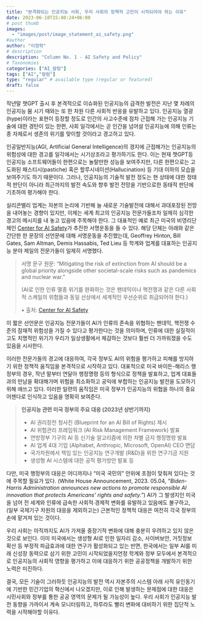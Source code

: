 ```yaml
---
title: "본격화되는 인공지능 사회, 우리 사회의 정책적 고민이 시작되어야 하는 이유"
date: 2023-06-18T15:40:24+06:00
# post thumb
images:
  - "images/post/image_statement_ai_safety.png"
#author
author: "이정혁"
# description
description: "Column No. 1 - AI Safety and Policy"
# Taxonomies
categories: ["AI_칼럼"]
tags: ["AI","칼럼"]
type: "regular" # available type (regular or featured)
draft: false
---
```


작년말 챗GPT 출시 후 본격적으로 이슈화된 인공지능의 급격한 발전은 지난 몇 차례의 인공지능 붐 시기 때와는 또 한 차원 다른 사회적 반응을 유발하고 있다.  인공지능 열광(hype)이라는 표현이 등장할 정도로 인간의 사고수준에 점차 근접해 가는 인공지능 기술에 대한 경탄이 있는 한편, 사회 일각에서는 곧 인간을 넘어설 인공지능에 의해 인류는 종 자체로서 생존의 위기를 맞이할 것이라고 경고하고 있다. 

인공일반지능(AGI, Artificial General Intelligence)의 경지에 근접해가는 인공지능의 위험성에 대한 경고를 일각에서는 시기상조라고 평가하기도 한다. 이는 현재 챗GPT등  인공지능 소프트웨어들이 한편으로는 놀랄만한 성능을 보여주지만, 다른 한편으로는 고도화된 패스티시(pastiche) 혹은 할루시네이션(Hallucination) 등 기대 이하의 모습을 보여주기도 하기 때문이다. 그러나, 인공지능의 기술적 발전 정도는 현 상태에 대한 정태적 판단이 아니라 최근까지의 발전 속도와 향후 발전 전망을 기반으로한 동태적 판단에 기초하여 평가해야 한다. 

실리콘밸리 업계는 자본의 논리에 기반해 늘 새로운 기술발전에 대해서 과대포장된 전망을 내어놓는 경향이 있지만, 이제는 세계 최고의 인공지능 전문가들조차 일제히 심각한 경고의 메시지를 내 놓고 있음에 주목해야 한다. 그 대표적인 예로 최근 미국의 비영리단체인 [Center for AI Safety](https://www.safe.ai/)가 추진한 서명운동을 들 수 있다. 해당 단체는 아래와 같은 간단한 한 문장의 선언문에 대해 서명운동을 추진했는데, Geoffrey Hinton, Bill Gates, Sam Altman, Demis Hassabis, Ted Lieu 등 학계와 업계를 대표하는 인공지능 분야 제일의 전문가들이 일제히 서명했다.

> 서명 문구 원문: “Mitigating the risk of extinction from AI should be a global priority alongside other societal-scale risks such as pandemics and nuclear war.”
>
> (AI로 인한 인류 멸종 위기를 완화하는 것은 팬데믹이나 핵전쟁과 같은 다른 사회적 스케일의 위험들과 동일 선상에서 세계적인 우선순위로 취급되어야 한다.)
>
> •	출처: [Center for AI Safety](safe.ai/statement-on-ai-risk)

이 짧은 선언문은 인공지능 전문가들이 AI가 인류의 존속을 위협하는 팬데믹, 핵전쟁 수준의 잠재적 위험성을 가질 수 있다고 평가한다는 것을 의미하며, 인류에 대한 실질적이고도 치명적인 위기가 우리가 일상생활에서 체감하는 것보다 훨씬 더 가까워졌을 수도 있음을  시사한다. 
 
이러한 전문가들의 경고에 대응하여, 각국 정부도 AI의 위험을 평가하고 피해를 방지하기 위한 정책적 움직임을 본격적으로 시작하고 있다. 대표적으로 미국 바이든-해리스 행정부의 경우, 작년 말부터  연달아 행정명령 등의 형식으로 정책을 발표하고, 업계 대표들과의 만남을 확대해가며 위험을 최소화하고 공익에 부합하는 인공지능 발전을 도모하기 위해 애쓰고 있다.  이러한 일련의 움직임은 미국 정부가 인공지능의 위협을 하나의 중요 어젠다로 인식하고 있음을 명확히 보여준다. 

> **인공지능 관련 미국 정부의 주요 대응 (2023년 상반기까지)**
> -	AI 권리장전 청사진 (Blueprint for an AI Bill of Rights) 제시
> -	AI 위험관리 프레임워크 (AI Risk Management Framework) 발표
> -	연방정부 기구의 AI 등 신기술 알고리즘에 의한 차별 금지 행정명령 발표
> -	AI 업계 4대 기업 (Alphabet, Anthropic, Microsoft, OpenAI) CEO 면담
> -	국가차원에서 책임 있는 인공지능 연구개발 (R&D)을 위한 연구기금 지원
> -	생성형 AI 시스템에 대한 공적 평가방안 발표 등  

다만, 미국 행정부의 대응은 어디까지나 “미국 국민의” 안위에 초점이 맞춰져 있다는 것에 주목할 필요가 있다. (White House Announcement, 2023. 05.04, *“Biden-Harris Administration announces new actions to promote responsible AI innovation that protects Americans’ rights and safety.”*) AI가 그 발생지인 미국을 넘어 전 세계와 인류에 급속한 사회적∙경제적 변화를 유발하고 있음에도 불구하고, (일부 국제기구 차원의 대응을 제외하고는) 근본적인 정책적 대응은 여전히 각국 정부의 손에 맡겨져 있는 것이다.

우리 사회는 아직까지도 AI가 가져올 중장기적 변화에 대해 충분히 우려하고 있지 않은 것으로 보인다. 이미 미국에서는 생성형 AI로 인한 일자리 감소, 사이버보안, 거짓정보 확산 등 부정적 파급효과에 대한 연구가 활성화되고 있는 반면, 한국에서는 일부 AI를 미래 신성장 동력으로 삼기 위한 고민이 시작되었을지언정 학계와 정부 모두에서 본격적으로 인공지능의 사회적 영향을 평가하고 이에 대응하기 위한 공공정책을 개발하기 위한 노력은 미진하다.

결국, 모든 기술이 그러하듯 인공지능의 발전 역시 자본주의 시스템 아래 사적 유인동기에 기반한 민간기업의 혁신에서 나오겠지만, 이로 인해 발생하는 문제점에 대한 대응은 시민사회와 정부를 통한 공공 영역의 문제가 될 가능성이 높다. 우리 사회가 인공지능 발전 동향을 가까이서 계속 모니터링하고, 하루라도 빨리 변화에 대비하기 위한 집단적 노력을 시작해야할 이유다. 
